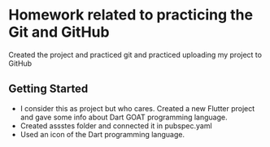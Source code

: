 # Homework related to practicing the Git and GitHub

Created the project and practiced git and practiced uploading my project to GitHub

## Getting Started

- I consider this as project but who cares. Created a new Flutter project and gave some info about Dart GOAT programming language.
- Created assstes folder and connected it in pubspec.yaml 
- Used an icon of the Dart programming language.
